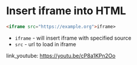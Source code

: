 # Insert iframe into HTML

```html
<iframe src="https://example.org">iframe>
```

- `iframe` - will insert iframe with specified source
- `src` - url to load in iframe


link_youtube: https://youtu.be/cP8a1KPn2Oo
